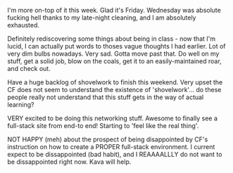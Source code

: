 I'm more on-top of it this week. Glad it's Friday. Wednesday was absolute fucking hell thanks to my late-night cleaning, and I am absolutely exhausted.

Definitely rediscovering some things about being in class - now that I'm lucid, I can actually put words to thoses vague thoughts I had earlier. Lot of very dim bulbs nowadays. Very sad. Gotta move past that. Do well on my stuff, get a solid job, blow on the coals, get it to an easily-maintained roar, and check out.

Have a huge backlog of shovelwork to finish this weekend. Very upset the CF does not seem to understand the existence of 'shovelwork'... do these people really not understand that this stuff gets in the way of actual learning?

VERY excited to be doing this networking stuff. Awesome to finally see a full-stack site from end-to end! Starting to 'feel like the real thing'.

NOT HAPPY (meh) about the prospect of being disappointed by CF's instruction on how to create a PROPER full-stack environment. I current expect to be dissappointed (bad habit), and I REAAAALLLY do not want to be dissappointed right now. Kava will help.
